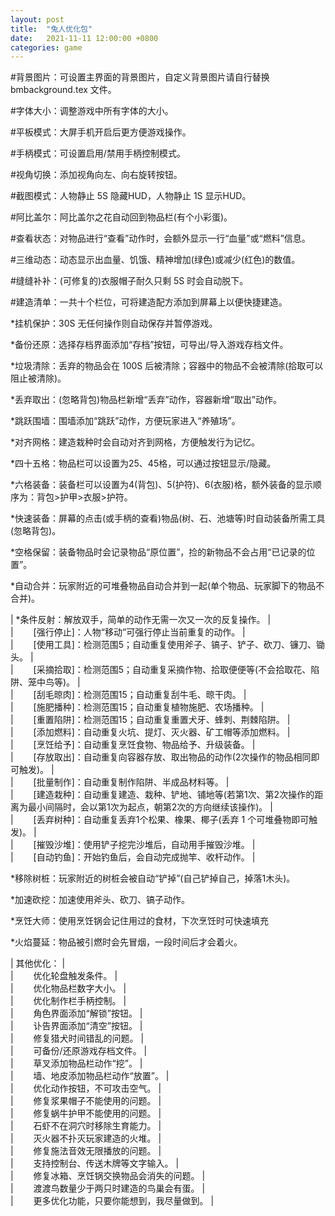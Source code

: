 ```yaml
---  
layout: post  
title:  "兔人优化包"  
date:   2021-11-11 12:00:00 +0800  
categories: game  
---  
```

  
  
 \#背景图片：可设置主界面的背景图片，自定义背景图片请自行替换 bmbackground.tex 文件。  
  
 \#字体大小：调整游戏中所有字体的大小。  
  
 \#平板模式：大屏手机开启后更方便游戏操作。  
  
 \#手柄模式：可设置启用/禁用手柄控制模式。  
  
 \#视角切换：添加视角向左、向右旋转按钮。  
  
 \#截图模式：人物静止 5S 隐藏HUD，人物静止 1S 显示HUD。  
  
 \#阿比盖尔：阿比盖尔之花自动回到物品栏(有个小彩蛋)。  
  
 \#查看状态：对物品进行“查看”动作时，会额外显示一行“血量”或“燃料”信息。  
  
 \#三维动态：动态显示出血量、饥饿、精神增加(绿色)或减少(红色)的数值。  
  
 \#缝缝补补：(可修复的)衣服帽子耐久只剩 5S 时会自动脱下。  
  
 \#建造清单：一共十个栏位，可将建造配方添加到屏幕上以便快捷建造。  
  
 \*挂机保护：30S 无任何操作则自动保存并暂停游戏。  
  
 \*备份还原：选择存档界面添加“存档”按钮，可导出/导入游戏存档文件。  
  
 \*垃圾清除：丢弃的物品会在 100S 后被清除；容器中的物品不会被清除(拾取可以阻止被清除)。  
  
 \*丢弃取出：(忽略背包)物品栏新增“丢弃”动作，容器新增“取出”动作。  
  
 \*跳跃围墙：围墙添加“跳跃”动作，方便玩家进入“养殖场”。  
  
 \*对齐网格：建造栽种时会自动对齐到网格，方便触发行为记忆。  
  
 \*四十五格：物品栏可以设置为25、45格，可以通过按钮显示/隐藏。  
  
 \*六格装备：装备栏可以设置为4(背包)、5(护符)、6(衣服)格，额外装备的显示顺序为：背包>护甲>衣服>护符。  
  
 \*快速装备：屏幕的点击(或手柄的查看)物品(树、石、池塘等)时自动装备所需工具(忽略背包)。  
  
 \*空格保留：装备物品时会记录物品“原位置”，捡的新物品不会占用“已记录的位置”。  
  
 \*自动合并：玩家附近的可堆叠物品自动合并到一起(单个物品、玩家脚下的物品不合并)。  
  
| \*条件反射：解放双手，简单的动作无需一次又一次的反复操作。   |  
| 　　[强行停止]：人物“移动”可强行停止当前重复的动作。   |  
| 　　[使用工具]：检测范围5；自动重复使用斧子、镐子、铲子、砍刀、镰刀、锄头。   |  
| 　　[采摘拾取]：检测范围5；自动重复采摘作物、拾取便便等(不会拾取花、陷阱、笼中鸟等)。   |  
| 　　[刮毛晾肉]：检测范围15；自动重复刮牛毛、晾干肉。   |  
| 　　[施肥播种]：检测范围15；自动重复植物施肥、农场播种。   |  
| 　　[重置陷阱]：检测范围15；自动重复重置犬牙、蜂刺、荆棘陷阱。   |  
| 　　[添加燃料]：自动重复火坑、提灯、灭火器、矿工帽等添加燃料。   |  
| 　　[烹饪给予]：自动重复烹饪食物、物品给予、升级装备。   |  
| 　　[存放取出]：自动重复向容器存放、取出物品的动作(2次操作的物品相同即可触发)。   |  
| 　　[批量制作]：自动重复制作陷阱、半成品材料等。   |  
| 　　[建造栽种]：自动重复建造、栽种、铲地、铺地等(若第1次、第2次操作的距离为最小间隔时，会以第1次为起点，朝第2次的方向继续该操作)。   |  
| 　　[丢弃树种]：自动重复丢弃1个松果、橡果、椰子(丢弃 1 个可堆叠物即可触发)。   |  
| 　　[摧毁沙堆]：使用铲子挖完沙堆后，自动用手摧毁沙堆。   |  
| 　　[自动钓鱼]：开始钓鱼后，会自动完成抛竿、收杆动作。   |  
  
 \*移除树桩：玩家附近的树桩会被自动“铲掉”(自己铲掉自己，掉落1木头)。  
  
 \*加速砍挖：加速使用斧头、砍刀、镐子动作。  
  
 \*烹饪大师：使用烹饪锅会记住用过的食材，下次烹饪时可快速填充  
  
 \*火焰蔓延：物品被引燃时会先冒烟，一段时间后才会着火。  
  
| 其他优化：   |  
| 　　优化轮盘触发条件。   |  
| 　　优化物品栏数字大小。   |  
| 　　优化制作栏手柄控制。   |  
| 　　角色界面添加“解锁”按钮。   |  
| 　　讣告界面添加“清空”按钮。   |  
| 　　修复猎犬时间错乱的问题。   |  
| 　　可备份/还原游戏存档文件。   |  
| 　　草叉添加物品栏动作“挖”。   |  
| 　　墙、地皮添加物品栏动作“放置”。   |  
| 　　优化动作按钮，不可攻击空气。   |  
| 　　修复浆果帽子不能使用的问题。   |  
| 　　修复蜗牛护甲不能使用的问题。   |  
| 　　石虾不在洞穴时移除生育能力。   |  
| 　　灭火器不扑灭玩家建造的火堆。   |  
| 　　修复施法音效无限播放的问题。   |  
| 　　支持控制台、传送木牌等文字输入。   |  
| 　　修复冰箱、烹饪锅交换物品会消失的问题。   |  
| 　　渡渡鸟数量少于两只时建造的鸟巢会有蛋。   |  
| 　　更多优化功能，只要你能想到，我尽量做到。   |